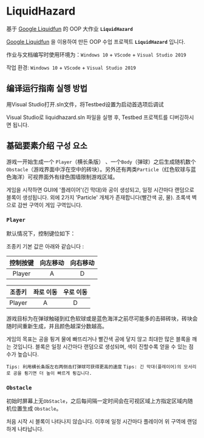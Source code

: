 # LiquidHazard

基于 [Google Liquidfun](https://github.com/google/liquidfun) 的 OOP 大作业 **`LiquidHazard`**

[Google Liquidfun](https://github.com/google/liquidfun) 을 이용하여 만든 OOP 수업 프로젝트 **`LiquidHazard`** 입니다.

作业与文档编写时使用环境为：`Windows 10` + `VScode` + `Visual Studio 2019`

작업 환경: `Windows 10` + `VScode` + `Visual Studio 2019`

## 编译运行指南 실행 방법

用Visual Studio打开.sln文件，将Testbed设置为启动首选项后调试

Visual Studio로 liquidhazard.sln 파일을 실행 후, Testbed 프로젝트를 디버깅하시면 됩니다.

## 基础要素介绍 구성 요소

游戏一开始生成一个 `Player`（横长条版） 、一个`Body`（弹球）之后生成随机数个 `Obstacle`（游戏界面中浮在空中的砖块）。另外还有两类`Particle`（红色软球与蓝色海洋）可视界面外有绿色围墙限制游戏区域。

게임을 시작하면 GUI에 '플레이어'(긴 막대)와 공이 생성되고, 일정 시간마다 랜덤으로 블록이 생성됩니다. 외에 2가지 'Particle' 개체가 존재합니다(빨간색 공, 물). 초록색 벽으로 감싼 구역이 게임 구역입니다.

### `Player`

默认情况下，控制键位如下：

조종키 기본 값은 아래와 같습니다 :

| 控制按键 | 向左移动 | 向右移动 | 
| :------: | :----: | :----: | 
| Player  |   A    |   D    | 

| 조종키 | 좌로 이동 | 우로 이동 | 
| :------: | :----: | :----: | 
| Player  |   A    |   D    | 

游戏目标为在弹球触碰到红色软球或是蓝色海洋之前尽可能多的击碎砖块，砖块会随时间重新生成，并且颜色越深分数越高。

게임의 목표는 공을 튕겨 물에 빠뜨리거나 빨간색 공에 닿지 않고 최대한 많은 블록을 깨는 것입니다. 블록은 일정 시간마다 랜덤으로 생성되며, 색이 진할수록 얻을 수 있는 점수가 높습니다.

`Tips: 利用横长条版左右两侧击打弹球可获得更高的速度`
`Tips: 긴 막대(플레이어)의 모서리로 공을 튕기면 더 높이 빠르게 튕깁니다.`

### `Obstacle`

初始时屏幕上无`ObStacle`，之后每间隔一定时间会在可视区域上方指定区域内随机位置生成 `Obstacle`。

처음 시작 시 블록이 나타나지 않습니다. 이후에 일정 시간마다 플레이어 위 구역에 랜덤하게 나타납니다.
